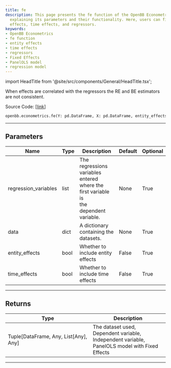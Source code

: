 ```yaml
---
title: fe
description: This page presents the fe function of the OpenBB Econometrics Module,
  explaining its parameters and their functionality. Here, users can find about entity
  effects, time effects, and regressors.
keywords:
- OpenBB Econometrics
- fe function
- entity effects
- time effects
- regressors
- Fixed Effects
- PanelOLS model
- regression model
---
```


import HeadTitle from '@site/src/components/General/HeadTitle.tsx';

<HeadTitle title="econometrics.fe - Reference | OpenBB SDK Docs" />

When effects are correlated with the regressors the RE and BE estimators are not consistent.

Source Code: [[link](https://github.com/OpenBB-finance/OpenBB/tree/main/openbb_terminal/econometrics/regression_model.py#L351)]

```python
openbb.econometrics.fe(Y: pd.DataFrame, X: pd.DataFrame, entity_effects: bool = False, time_effects: bool = False)
```

---

## Parameters

| Name | Type | Description | Default | Optional |
| ---- | ---- | ----------- | ------- | -------- |
| regression_variables | list | The regressions variables entered where the first variable is<br/>the dependent variable. | None | True |
| data | dict | A dictionary containing the datasets. | None | True |
| entity_effects | bool | Whether to include entity effects | False | True |
| time_effects | bool | Whether to include time effects | False | True |


---

## Returns

| Type | Description |
| ---- | ----------- |
| Tuple[DataFrame, Any, List[Any], Any] | The dataset used,<br/>Dependent variable,<br/>Independent variable,<br/>PanelOLS model with Fixed Effects |
---
